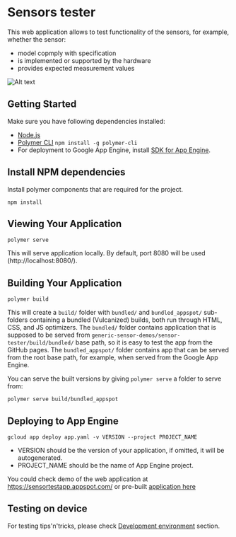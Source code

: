 # Sensors tester

This web application allows to test functionality of the sensors, for example, whether the sensor:

- model copmply with specification
- is implemented or supported by the hardware
- provides expected measurement values

![Alt text](../images/sensor-tester.png?raw=true "Sensor tester")

## Getting Started

Make sure you have following dependencies installed:

 + [Node.js](https://nodejs.org)
 + [Polymer CLI](https://www.npmjs.com/package/polymer-cli) ``` npm install -g polymer-cli ```
 + For deployment to Google App Engine, install [SDK for App Engine](https://cloud.google.com/appengine/downloads).

## Install NPM dependencies

Install polymer components that are required for the project.

```
npm install
```

## Viewing Your Application

```
polymer serve
```

This will serve application locally. By default, port 8080 will be used (http://localhost:8080/).

## Building Your Application

```
polymer build
```

This will create a `build/` folder with `bundled/` and `bundled_appspot/` sub-folders
containing a bundled (Vulcanized) builds, both run through HTML, CSS, and JS optimizers.
The `bundled/` folder contains application that is supposed to be served from
`generic-sensor-demos/sensor-tester/build/bundled/` base path, so it is easy to test the
app from the GitHub pages. The `bundled_appspot/` folder contains app that can be served
from the root base path, for example, when served from the Google App Engine.

You can serve the built versions by giving `polymer serve` a folder to serve
from:

```
polymer serve build/bundled_appspot
```

## Deploying to App Engine

```
gcloud app deploy app.yaml -v VERSION --project PROJECT_NAME
```

 + VERSION should be the version of your application, if omitted, it will be autogenerated.
 + PROJECT_NAME should be the name of App Engine project.

You could check demo of the web application at https://sensortestapp.appspot.com/ or
pre-built [application here](https://intel.github.io/generic-sensor-demos/sensor-tester/build/bundled/)

## Testing on device

For testing tips'n'tricks, please check
[Development environment](https://intel.github.io/generic-sensor-demos/) section.